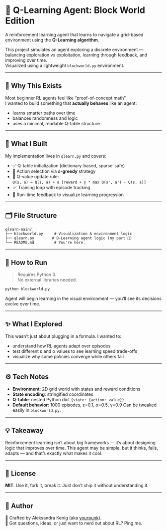 # 🤖 Q-Learning Agent: Block World Edition

A reinforcement learning agent that learns to navigate a grid-based environment using the **Q-Learning algorithm**.

This project simulates an agent exploring a discrete environment — balancing exploration vs exploitation, learning through feedback, and improving over time.  
Visualized using a lightweight `blockworld.py` environment.

---

## 🎯 Why This Exists

Most beginner RL agents feel like “proof-of-concept math”.  
I wanted to build something that **actually behaves** like an agent:

- learns smarter paths over time  
- balances randomness and logic  
- uses a minimal, readable Q-table structure

---

## 🧠 What I Built

My implementation lives in `qlearn.py` and covers:

- ✅ Q-table initialization (dictionary-based, sparse-safe)
- 🎲 Action selection via **ε-greedy** strategy
- 🔁 Q-value update rule:  
  `Q(s, a) = Q(s, a) + α [reward + γ * max Q(s', a') - Q(s, a)]`
- 📈 Training loop with episode tracking
- 🧪 Run-time feedback to visualize learning progression

---

## 🗂️ File Structure

```text
qlearn-main/
├── blockworld.py     # Visualization & environment logic
├── qlearn.py        # Q-Learning agent logic (my part 🩷)
└── README.md         # You're here.
```

---

## 🚀 How to Run

> Requires Python 3.<br> No external libraries needed.
```bash
python blockworld.py
```
Agent will begin learning in the visual environment — you’ll see its decisions evolve over time.

---

## ✨ What I Explored
This wasn't just about plugging in a formula. I wanted to:
- understand how RL agents adapt over episodes
- test different ε and α values to see learning speed trade-offs
- visualize why some policies converge while others fail

---

## ⚙️ Tech Notes

- **Environment**: 2D grid world with states and reward conditions
- **State encoding**: stringified coordinates
- **Q-table**: nested Python dict `{state: {action: value}}`
- **Default behavior**: 1000 episodes, ε=0.1, α=0.5, γ=0.9
Can be tweaked easily in `blockworld.py`.

---

## 💡 Takeaway
Reinforcement learning isn’t about big frameworks — it’s about designing logic that improves over time.
This agent may be simple, but it thinks, fails, adapts — and that’s exactly what makes it cool.

---

## 📜 License

**MIT**. Use it, fork it, break it. Just don’t ship it without understanding it.

---

## 👤 Author
🦾 Crafted by Aleksandra Kenig (aka [yourpunk](https://github.com/yourpunk)).<br>
💌 Got questions, ideas, or just want to nerd out about RL? Ping me.
